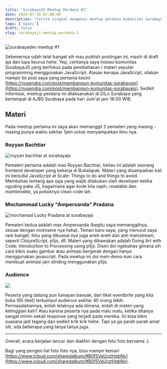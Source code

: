 ```yaml
---
title: "SurabayaJS Meetup Perdana #1"
date: 2019-07-30 07:00:00
description: "Cerita singkat mengenai meetup perdana komunitas SurabayaJS"
tags: ['opini']
draft: false
slug: surabayajs-meetup-perdana-1
---
```


![surabayadev meetup #1](https://ik.imagekit.io/nusendra/_MG_9573_JXOGuftT3.jpg)
<br/>

Sebenernya udah telat banget sih mau publish postingan ini, masih di draft aja dan lupa keurus hehe. Yep, ceritanya saya inisiasi komunitas SurabayaJS yang berfokus pada pembahasan / materi seputar programming menggunakan JavaScript. Alasan kenapa JavaScript, silakan mampir ke post saya yang pertama kesini [https://nusendra.com/post/membangun-komunitas-surabayajs](https://nusendra.com/post/membangun-komunitas-surabayajs). Sedikit informasi, meetup perdana ini dilaksanakan di DiLo Surabaya yang bertempat di AJBS Surabaya pada hari Jum'at jam 18:00 WIB.

## Materi

Pada meetup pertama ini saya akan memanggil 2 pemateri yang masing - masing punya waktu sekitar 1jam untuk menyampaikan ilmu nya.

### Royyan Bachtiar

![royyan bachtiar at surabayajs](https://ik.imagekit.io/nusendra/_MG_9501_nD_CA18y9.jpg)

Pemateri pertama adalah mas Royyan Bachtiar, beliau ini adalah seorang frontend developer yang bekerja di Bukalapak. Materi yang disampaikan kali ini berjudul JavaScript at Scale: Things to do and things to avoid. Membahas tentang apa saja yang wajib dilakukan oleh developer ketika ngoding pake JS, bagaimana agar kode kita rapih, *readable* dan *maintenable*, ya pokoknya clean code lah.

### Mochammad Lucky "Ampersanda" Pradana

![mochamad Lucky Pradana at surabayajs](https://ik.imagekit.io/nusendra/_MG_9540_Qv9BYO99Q.jpg)

Pemateri kedua adalah mas Ampersanda (begitu saya memanggilnya, sesuai dengan nickname nya haha). Teman baru saya, yang menurut saya rare banget. Ilmu yang dikuasai nya juga aneh aneh dan anti mainstream, seperti ClojureScript, p5js, dll. Materi yang dibawakan adalah Doing Art with Code: Introduction to Processing using p5js. Disini doi ngebahas gimana sih cara bikin suatu gambar atau animasi bergerak dengan hanya menggunakan javascript. Pada meetup ini doi men-demo-kan cara membuat animasi jam dinding menggunakan p5js.

### Audience

![](https://ik.imagekit.io/nusendra/_MG_9551_0wOoJ__Dc.jpg)

Peserta yang datang pun lumayan banyak, dari tiket eventbrite yang kita buka (65 tiket) terkumpul audience sekitar 40 orang lebih. Permasalahannya, entah letaknya ada dimana, entah di materi yang ketinggian kah? Atau karena peserta nya pada malu malu, ketika ditanya sangat minim sekali response yang terjadi pada mereka. Ini bisa bikin suasana jadi tegang dan sedikit krik krik hehe. Tapi ya ga parah parah amat sih, ada beberapa yang tanya tanya juga.

---

Overall, acara berjalan lancar dan diakhiri dengan foto foto bersama :).

Bagi yang pengen liat foto foto nya, bisa mampir kemari [https://www.icloud.com/sharedalbum/#B0f5VaUrztHqbNx](https://www.icloud.com/sharedalbum/#B0f5VaUrztHqbNx).

